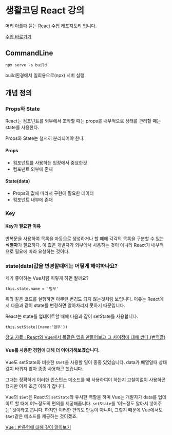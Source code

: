 # 생활코딩 React 강의
머리 아플때 듣는 React 수업 레포지토리 입니다.

[수업 바로가기](https://www.youtube.com/playlist?list=PLuHgQVnccGMCRv6f8H9K5Xwsdyg4sFSdi)

## CommandLine

```
npx serve -s build
```

build환경에서 일회용으로(npx) 서버 실행

## 개념 정의

### Props와 State

React는 컴포넌트를 외부에서 조작할 때는 props를 내부적으로 상태를 관리할 때는 state를 사용한다.

Props와 State는 철저히 분리되어야 한다.

#### Props

* 컴포넌트를 사용하는 입장에서 중요한것 
* 컴포넌트 외부에 존재

#### State(data)

* Props의 값에 따라서 구현에 필요한 데이터
* 컴포넌트 내부에 존재

### Key

#### Key가 필요한 이유

반복문을 사용하여 목록을 자동으로 생성하거나 할 때에 각각의 목록을 구분할 수 있는 **식별자**가 필요하다.
이 값은 개발자가 외부에서 사용하는 것이 아니라 React가 내부적으로 필요에 따라 요청하는 것이다.

### state(data)값을 변경할때에는 어떻게 해야하나요?

제가 좋아하는 Vue처럼 이렇게 하면 될까요?

```
this.state.name = '멈무'
```

위와 같은 코드를 실행하면 아무런 변경도 되지 않는것처럼 보입니다.
이유는 React에서 다음과 같이 state를 변경하면 알아차리지 못하기 때문입니다.

React는 state를 업데이트할 때에 다음과 같이 setState를 사용합니다.

```
this.setState({name:'멈무'})
```

[참고 자료 : React와 Vue에서 똑같은 앱을 만들어보고 그 차이점에 대해 썼다.(번역글)](https://medium.com/@erwinousy/%EB%82%9C-react%EC%99%80-vue%EC%97%90%EC%84%9C-%EC%99%84%EC%A0%84%ED%9E%88-%EA%B0%99%EC%9D%80-%EC%95%B1%EC%9D%84-%EB%A7%8C%EB%93%A4%EC%97%88%EB%8B%A4-%EC%9D%B4%EA%B2%83%EC%9D%80-%EA%B7%B8-%EC%B0%A8%EC%9D%B4%EC%A0%90%EC%9D%B4%EB%8B%A4-5cffcbfe287f)

#### Vue를 사용한 경험에 대해 더 이야기해보겠습니다.

Vue도 setState와 비슷한 `$Set`을 사용할 일이 종종 있었습니다. 
data가 배열일때 상태값이 바뀌지 않아 종종 사용하곤 했습니다.

그때는 정확하게 이러한 인스턴스 메소드를 왜 사용하여야 하는지 고찰이없이 사용하곤 했지만 이제 조금 이해가 갑니다.

Vue의 `$Set`은 React의 `setState`와 유사한 역할을 하며 Vue는 개발자가 data를 업데이트 할 때에 어느정도의 편의를 제공해줍니다. `setState`를 '어느정도 알아서 넣어주는' 것이라고 봅니다. 하지만 이러한 편의도 만능이 아니며, 그렇기 때문에 Vue에서도 `$Set`같은 메소드를 제공하는 것이겠죠.

[Vue : 반응형에 대해 깊이 알아보기](https://kr.vuejs.org/v2/guide/reactivity.html)
